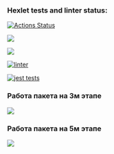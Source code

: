 ### Hexlet tests and linter status:
[![Actions Status](https://github.com/SafronovPavel/frontend-project-46/workflows/hexlet-check/badge.svg)](https://github.com/SafronovPavel/frontend-project-46/actions)

<a href="https://codeclimate.com/github/SafronovPavel/frontend-project-46/maintainability"><img src="https://api.codeclimate.com/v1/badges/0551f75618469599291b/maintainability" /></a>

<a href="https://codeclimate.com/github/SafronovPavel/frontend-project-46/test_coverage"><img src="https://api.codeclimate.com/v1/badges/0551f75618469599291b/test_coverage" /></a>

[![linter](https://github.com/SafronovPavel/frontend-project-46/actions/workflows/linter.yml/badge.svg)](https://github.com/SafronovPavel/frontend-project-46/actions/workflows/linter.yml)

[![jest tests](https://github.com/SafronovPavel/frontend-project-46/actions/workflows/jest-tests.yml/badge.svg)](https://github.com/SafronovPavel/frontend-project-46/actions/workflows/jest-tests.yml)

### Работа пакета на 3м этапе
    
<a href="https://asciinema.org/a/603382" target="_blank"><img src="https://asciinema.org/a/603382.svg" /></a>

### Работа пакета на 5м этапе

<a href="https://asciinema.org/a/wCaqHWv10pg9Y6rjvEvSJQvY2" target="_blank"><img src="https://asciinema.org/a/wCaqHWv10pg9Y6rjvEvSJQvY2.svg" /></a>